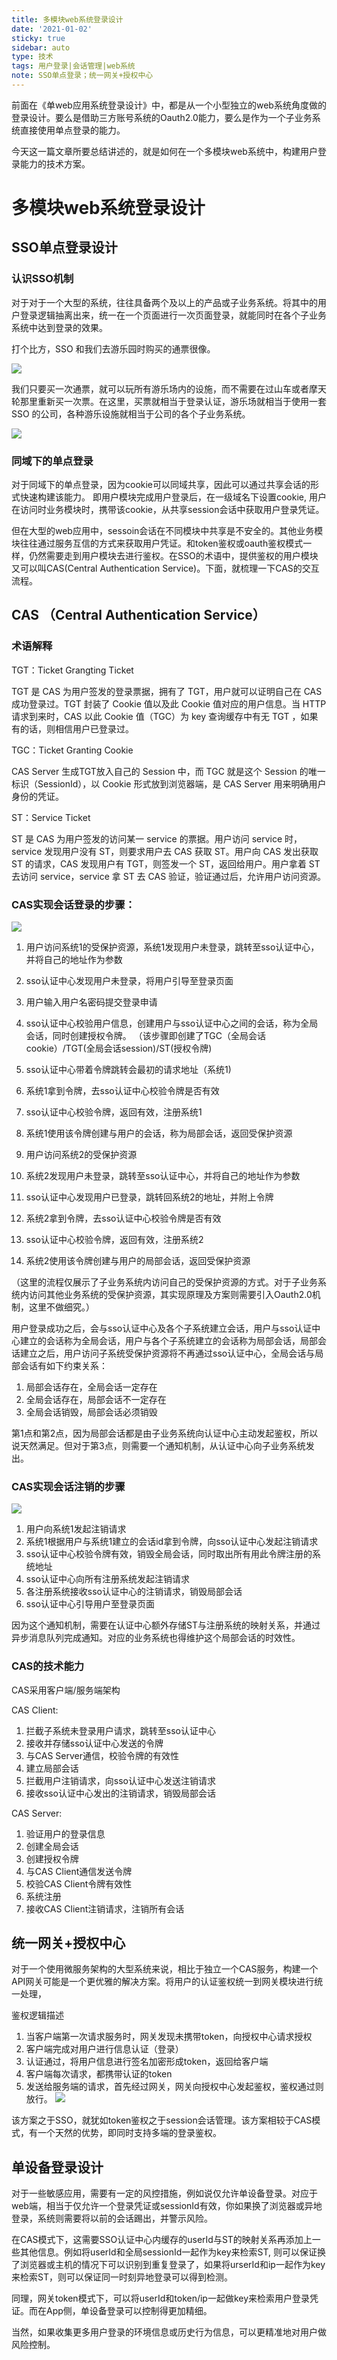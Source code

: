 ```yaml
---
title: 多模块web系统登录设计
date: '2021-01-02'
sticky: true 
sidebar: auto 
type: 技术
tags: 用户登录|会话管理|web系统
note: SSO单点登录；统一网关+授权中心
---
```


前面在《单web应用系统登录设计》中，都是从一个小型独立的web系统角度做的登录设计。要么是借助三方账号系统的Oauth2.0能力，要么是作为一个子业务系统直接使用单点登录的能力。

今天这一篇文章所要总结讲述的，就是如何在一个多模块web系统中，构建用户登录能力的技术方案。


# 多模块web系统登录设计

## SSO单点登录设计

### 认识SSO机制
对于对于一个大型的系统，往往具备两个及以上的产品或子业务系统。将其中的用户登录逻辑抽离出来，统一在一个页面进行一次页面登录，就能同时在各个子业务系统中达到登录的效果。

打个比方，SSO 和我们去游乐园时购买的通票很像。

![](/img/technology/多模块web系统登录设计——SSO体验流程1.png)

我们只要买一次通票，就可以玩所有游乐场内的设施，而不需要在过山车或者摩天轮那里重新买一次票。在这里，买票就相当于登录认证，游乐场就相当于使用一套 SSO 的公司，各种游乐设施就相当于公司的各个子业务系统。

![](/img/technology/多模块web系统登录设计——SSO体验流程2.png)

### 同域下的单点登录
对于同域下的单点登录，因为cookie可以同域共享，因此可以通过共享会话的形式快速构建该能力。
即用户模块完成用户登录后，在一级域名下设置cookie, 用户在访问时业务模块时，携带该cookie，从共享session会话中获取用户登录凭证。

但在大型的web应用中，sessoin会话在不同模块中共享是不安全的。其他业务模块往往通过服务互信的方式来获取用户凭证。和token鉴权或oauth鉴权模式一样，仍然需要走到用户模块去进行鉴权。在SSO的术语中，提供鉴权的用户模块又可以叫CAS(Central Authentication Service)。下面，就梳理一下CAS的交互流程。

## CAS （Central Authentication Service）
### 术语解释

TGT：Ticket Grangting Ticket

TGT 是 CAS 为用户签发的登录票据，拥有了 TGT，用户就可以证明自己在 CAS 成功登录过。TGT 封装了 Cookie 值以及此 Cookie 值对应的用户信息。当 HTTP 请求到来时，CAS 以此 Cookie 值（TGC）为 key 查询缓存中有无 TGT ，如果有的话，则相信用户已登录过。

TGC：Ticket Granting Cookie

CAS Server 生成TGT放入自己的 Session 中，而 TGC 就是这个 Session 的唯一标识（SessionId），以 Cookie 形式放到浏览器端，是 CAS Server 用来明确用户身份的凭证。

ST：Service Ticket

ST 是 CAS 为用户签发的访问某一 service 的票据。用户访问 service 时，service 发现用户没有 ST，则要求用户去 CAS 获取 ST。用户向 CAS 发出获取 ST 的请求，CAS 发现用户有 TGT，则签发一个 ST，返回给用户。用户拿着 ST 去访问 service，service 拿 ST 去 CAS 验证，验证通过后，允许用户访问资源。

### CAS实现会话登录的步骤：
![](/img/technology/多模块web系统登录设计——SSO登录会话步骤.png)

1. 用户访问系统1的受保护资源，系统1发现用户未登录，跳转至sso认证中心，并将自己的地址作为参数

2. sso认证中心发现用户未登录，将用户引导至登录页面

3. 用户输入用户名密码提交登录申请

4. sso认证中心校验用户信息，创建用户与sso认证中心之间的会话，称为全局会话，同时创建授权令牌。
   （该步骤即创建了TGC（全局会话cookie）/TGT(全局会话session)/ST(授权令牌)

5. sso认证中心带着令牌跳转会最初的请求地址（系统1)

6. 系统1拿到令牌，去sso认证中心校验令牌是否有效

7. sso认证中心校验令牌，返回有效，注册系统1

8. 系统1使用该令牌创建与用户的会话，称为局部会话，返回受保护资源

9.  用户访问系统2的受保护资源

10. 系统2发现用户未登录，跳转至sso认证中心，并将自己的地址作为参数

11. sso认证中心发现用户已登录，跳转回系统2的地址，并附上令牌

12. 系统2拿到令牌，去sso认证中心校验令牌是否有效

13. sso认证中心校验令牌，返回有效，注册系统2

14. 系统2使用该令牌创建与用户的局部会话，返回受保护资源

（这里的流程仅展示了子业务系统内访问自己的受保护资源的方式。对于子业务系统内访问其他业务系统的受保护资源，其实现原理及方案则需要引入Oauth2.0机制，这里不做细究。）

用户登录成功之后，会与sso认证中心及各个子系统建立会话，用户与sso认证中心建立的会话称为全局会话，用户与各个子系统建立的会话称为局部会话，局部会话建立之后，用户访问子系统受保护资源将不再通过sso认证中心，全局会话与局部会话有如下约束关系：
1. 局部会话存在，全局会话一定存在
2. 全局会话存在，局部会话不一定存在
3. 全局会话销毁，局部会话必须销毁

第1点和第2点，因为局部会话都是由子业务系统向认证中心主动发起鉴权，所以说天然满足。但对于第3点，则需要一个通知机制，从认证中心向子业务系统发出。

### CAS实现会话注销的步骤
![](/img/technology/多模块web系统登录设计——SSO注销会话步骤.png)
1. 用户向系统1发起注销请求
2. 系统1根据用户与系统1建立的会话id拿到令牌，向sso认证中心发起注销请求
3. sso认证中心校验令牌有效，销毁全局会话，同时取出所有用此令牌注册的系统地址
4. sso认证中心向所有注册系统发起注销请求
5. 各注册系统接收sso认证中心的注销请求，销毁局部会话
6. sso认证中心引导用户至登录页面

因为这个通知机制，需要在认证中心额外存储ST与注册系统的映射关系，并通过异步消息队列完成通知。对应的业务系统也得维护这个局部会话的时效性。

### CAS的技术能力
CAS采用客户端/服务端架构

CAS Client:
1. 拦截子系统未登录用户请求，跳转至sso认证中心
2. 接收并存储sso认证中心发送的令牌
3. 与CAS Server通信，校验令牌的有效性
4. 建立局部会话
5. 拦截用户注销请求，向sso认证中心发送注销请求
6. 接收sso认证中心发出的注销请求，销毁局部会话
   
CAS Server:
1. 验证用户的登录信息
2. 创建全局会话
3. 创建授权令牌
4. 与CAS Client通信发送令牌
5. 校验CAS Client令牌有效性
6. 系统注册
7. 接收CAS Client注销请求，注销所有会话

## 统一网关+授权中心
对于一个使用微服务架构的大型系统来说，相比于独立一个CAS服务，构建一个API网关可能是一个更优雅的解决方案。将用户的认证鉴权统一到网关模块进行统一处理，

鉴权逻辑描述

1. 当客户端第一次请求服务时，网关发现未携带token，向授权中心请求授权
2. 客户端完成对用户进行信息认证（登录）
3. 认证通过，将用户信息进行签名加密形成token，返回给客户端
4. 客户端每次请求，都携带认证的token
5. 发送给服务端的请求，首先经过网关，网关向授权中心发起鉴权，鉴权通过则放行。
![](/img/technology/多模块web系统登录设计——Web网关鉴权.png)

该方案之于SSO，就犹如token鉴权之于session会话管理。该方案相较于CAS模式，有一个天然的优势，即同时支持多端的登录鉴权。



## 单设备登录设计
对于一些敏感应用，需要有一定的风控措施，例如说仅允许单设备登录。对应于web端，相当于仅允许一个登录凭证或sessionId有效，你如果换了浏览器或异地登录，系统则需要将以前的会话踢出，并警示风险。

在CAS模式下，这需要SSO认证中心内缓存的userId与ST的映射关系再添加上一些其他信息。例如将userId和全局sessionId一起作为key来检索ST, 则可以保证换了浏览器或主机的情况下可以识别到重复登录了，如果将urserId和ip一起作为key来检索ST，则可以保证同一时刻异地登录可以得到检测。 

同理，网关token模式下，可以将userId和token/ip一起做key来检索用户登录凭证。而在App侧，单设备登录可以控制得更加精细。

当然，如果收集更多用户登录的环境信息或历史行为信息，可以更精准地对用户做风险控制。

